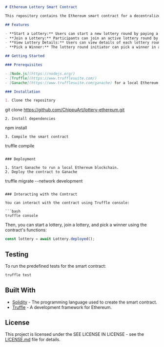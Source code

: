 ```markdown
# Ethereum Lottery Smart Contract

This repository contains the Ethereum smart contract for a decentralized lottery system. The contract allows participants to enter a lottery by paying a fixed ticket price, with the ability to start new lottery rounds, join ongoing ones, and pick a winner in a trustless and transparent manner.

## Features

- **Start a Lottery:** Users can start a new lottery round by paying a minimum fee.
- **Join a Lottery:** Participants can join an active lottery round by purchasing a lottery ticket.
- **View Lottery Details:** Users can view details of each lottery round, including participants, prize pool, and the winner.
- **Pick a Winner:** The lottery round initiator can pick a winner in a fair and random manner.

## Getting Started

### Prerequisites

- [Node.js](https://nodejs.org/)
- [Truffle](https://www.trufflesuite.com/)
- [Ganache](https://www.trufflesuite.com/ganache) for a local Ethereum blockchain

### Installation

1. Clone the repository
   ```
   git clone https://github.com/ChippuArt/lottery-ethereum.git
   ```
2. Install dependencies
   ```
   npm install
   ```
3. Compile the smart contract
   ```
   truffle compile
   ```

### Deployment

1. Start Ganache to run a local Ethereum blockchain.
2. Deploy the contract to Ganache
   ```
   truffle migrate --network development
   ```

### Interacting with the Contract

You can interact with the contract using Truffle console:

```bash
truffle console
```

Then, you can start a lottery, join a lottery, and pick a winner using the contract's functions:

```javascript
const lottery = await Lottery.deployed();
```

## Testing

To run the predefined tests for the smart contract:

```bash
truffle test
```

## Built With

- [Solidity](https://soliditylang.org/) - The programming language used to create the smart contract.
- [Truffle](https://www.trufflesuite.com/) - A development framework for Ethereum.

## License

This project is licensed under the SEE LICENSE IN LICENSE - see the [LICENSE.md](LICENSE.md) file for details.

